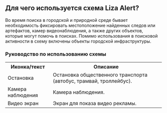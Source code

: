 ## Для чего используется схема Liza Alert?
Во время поиска в городской и природной среде бывает необходимость фиксировать местоположение найденных следов или артефактов, камер видеонаблюдения, а также других объектов, которые могут помочь в поисках.  Помимо использования в поисковой активности в схему включены объекты городской инфраструктуры.

### Руководство по использованию схемы

<table>
  <tr>
    <th>Иконка/текст</th>
    <th>Описание</th>
  </tr>

  <tr>
    <td>
      <!-- <img src="http://i64.tinypic.com/11rey5s.png" border="0"> -->
      Остановка
    </td>
    <td>
      Остановка общественного транспорта (автобус, трамвай, троллейбус).
    </td>
  </tr>

  <tr>
    <td>
      Камера наблюдения
    </td>
    <td>
      Камера наблюдения.
    </td>
  </tr>

  <tr>
    <td>
      Видео экран
    </td>
    <td>
      Экран для показа видео рекламы.
    </td>
  </tr>

</table>
